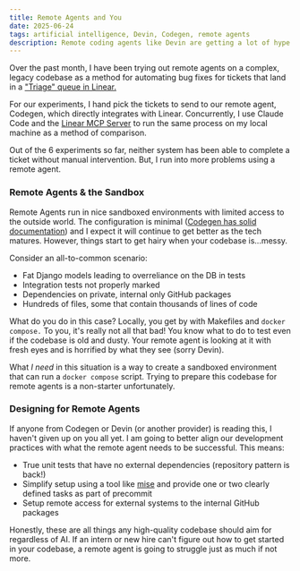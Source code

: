 ```yaml
---
title: Remote Agents and You 
date: 2025-06-24
tags: artificial intelligence, Devin, Codegen, remote agents 
description: Remote coding agents like Devin are getting a lot of hype. Are they ready for primetime?
---
```


Over the past month, I have been trying out remote agents on a complex, legacy codebase as a method for automating
bug fixes for tickets that land in a ["Triage" queue in Linear.](https://linear.app/docs/triage)

For our experiments, I hand pick the tickets to send to our remote agent, Codegen, which directly integrates with Linear.
Concurrently, I use Claude Code and the [Linear MCP Server](https://linear.app/changelog/2025-05-01-mcp) to run the same
process on my local machine as a method of comparison.

Out of the 6 experiments so far, neither system has been able to complete a ticket without manual intervention. But, I run
into more problems using a remote agent.

### Remote Agents & the Sandbox

Remote Agents run in nice sandboxed environments with limited access to the outside world. The configuration is minimal
([Codegen has solid documentation](https://docs.codegen.com/sandboxes/setup-commands)) and I expect it will continue to get better as the tech matures.
However, things start to get hairy when your codebase is...messy.

Consider an all-to-common scenario:
- Fat Django models leading to overreliance on the DB in tests
- Integration tests not properly marked
- Dependencies on private, internal only GitHub packages
- Hundreds of files, some that contain thousands of lines of code

What do you do in this case? Locally, you get by with Makefiles and `docker compose.` To you, it's really not all that bad!
You know what to do to test even if the codebase is old and dusty. Your remote agent is looking at it with fresh eyes and
is horrified by what they see (sorry Devin).

What *I need* in this situation is a way to create a sandboxed environment that can run a `docker compose` script. Trying to
prepare this codebase for remote agents is a non-starter unfortunately.

### Designing for Remote Agents

If anyone from Codegen or Devin (or another provider) is reading this, I haven't given up on you all yet. I am going to better
align our development practices with what the remote agent needs to be successful. This means:
- True unit tests that have no external dependencies (repository pattern is back!)
- Simplify setup using a tool like [mise](https://github.com/jdx/mise) and provide one or two clearly defined tasks as part of precommit
- Setup remote access for external systems to the internal GitHub packages

Honestly, these are all things any high-quality codebase should aim for regardless of AI. If an intern or new hire can't figure out how to
get started in your codebase, a remote agent is going to struggle just as much if not more.

